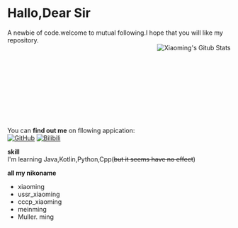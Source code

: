 

<!--
**meinming/meinming** is a ✨ _special_ ✨ repository because its `README.md` (this file) appears on your GitHub profile.

Here are some ideas to get you started:

- 🔭 I’m currently working on ...
- 🌱 I’m currently learning ...
- 👯 I’m looking to collaborate on ...
- 🤔 I’m looking for help with ...
- 💬 Ask me about ...
- 📫 How to reach me: ...
- 😄 Pronouns: ...
- ⚡ Fun fact: ...
-->
# Hallo,Dear Sir
A newbie of code.welcome to mutual following.I hope that you will like my repository.
<br>
<a href="https://github.com/anuraghazra/github-readme-stats">
  <img src="https://github-readme-stats.vercel.app/api?username=meinming&show_icons=true&theme=react" align="right" alt="Xiaoming's Gitub Stats">
</a>
<br><br><br><br><br><br><br><br><br><br><br>
You can **find out me** on fllowing appication:<br>
[![GitHub](https://img.shields.io/badge/dynamic/json?logo=github&label=GitHub&labelColor=495867&color=495867&query=%24.data.totalSubs&url=https%3A%2F%2Fapi.spencerwoo.com%2Fsubstats%2F%3Fsource%3Dgithub%26queryKey%3Dmeinming&style=flat-square)](https://github.com/meinming)
[![Bilibili](https://img.shields.io/badge/dynamic/json?logo=bilibili&label=Bilibili&labelColor=495867&color=495867&query=%24.data.totalSubs&url=https%3A%2F%2Fapi.spencerwoo.com%2Fsubstats%2F%3Fsource%3Dbilibili%26queryKey%3D470466853&style=flat-square)](https://space.bilibili.com/470466853)


**skill**
<br>
I'm learning Java,Kotlin,Python,Cpp(~~but it seems have no effect~~)

**all my nikoname**
- xiaoming
- ussr_xiaoming
- cccp_xiaoming
- meinming
- Muller. ming
